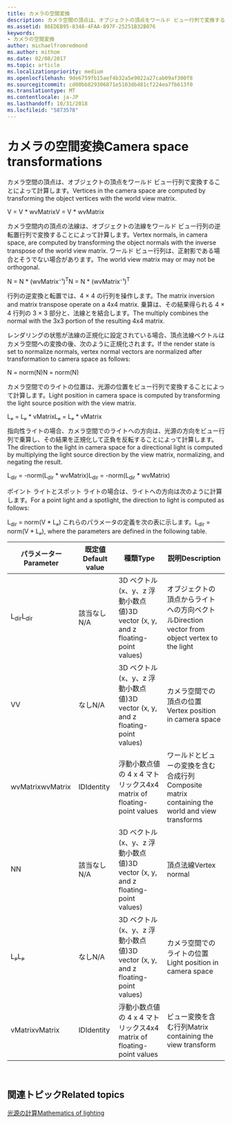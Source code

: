 ```yaml
---
title: カメラの空間変換
description: カメラ空間の頂点は、オブジェクトの頂点をワールド ビュー行列で変換することによって計算します。
ms.assetid: 86EDEB95-8348-4FAA-897F-25251B32B076
keywords:
- カメラの空間変換
author: michaelfromredmond
ms.author: mithom
ms.date: 02/08/2017
ms.topic: article
ms.localizationpriority: medium
ms.openlocfilehash: 9de6759fb15aef4b32a5e9022a27cab09af300f8
ms.sourcegitcommit: cd00bb829306871e5103db481cf224ea7fb613f0
ms.translationtype: MT
ms.contentlocale: ja-JP
ms.lasthandoff: 10/31/2018
ms.locfileid: "5873578"
---
```

# <a name="camera-space-transformations"></a><span data-ttu-id="08289-104">カメラの空間変換</span><span class="sxs-lookup"><span data-stu-id="08289-104">Camera space transformations</span></span>


<span data-ttu-id="08289-105">カメラ空間の頂点は、オブジェクトの頂点をワールド ビュー行列で変換することによって計算します。</span><span class="sxs-lookup"><span data-stu-id="08289-105">Vertices in the camera space are computed by transforming the object vertices with the world view matrix.</span></span>

<span data-ttu-id="08289-106">V = V \* wvMatrix</span><span class="sxs-lookup"><span data-stu-id="08289-106">V = V \* wvMatrix</span></span>

<span data-ttu-id="08289-107">カメラ空間内の頂点の法線は、オブジェクトの法線をワールド ビュー行列の逆転置行列で変換することによって計算します。</span><span class="sxs-lookup"><span data-stu-id="08289-107">Vertex normals, in camera space, are computed by transforming the object normals with the inverse transpose of the world view matrix.</span></span> <span data-ttu-id="08289-108">ワールド ビュー行列は、正射影である場合とそうでない場合があります。</span><span class="sxs-lookup"><span data-stu-id="08289-108">The world view matrix may or may not be orthogonal.</span></span>

<span data-ttu-id="08289-109">N = N \* (wvMatrix⁻¹)<sup>T</sup></span><span class="sxs-lookup"><span data-stu-id="08289-109">N = N \* (wvMatrix⁻¹)<sup>T</sup></span></span>

<span data-ttu-id="08289-110">行列の逆変換と転置では、4 × 4 の行列を操作します。</span><span class="sxs-lookup"><span data-stu-id="08289-110">The matrix inversion and matrix transpose operate on a 4x4 matrix.</span></span> <span data-ttu-id="08289-111">乗算は、その結果得られる 4 × 4 行列の 3 × 3 部分と、法線とを結合します。</span><span class="sxs-lookup"><span data-stu-id="08289-111">The multiply combines the normal with the 3x3 portion of the resulting 4x4 matrix.</span></span>

<span data-ttu-id="08289-112">レンダリングの状態が法線の正規化に設定されている場合、頂点法線ベクトルはカメラ空間への変換の後、次のように正規化されます。</span><span class="sxs-lookup"><span data-stu-id="08289-112">If the render state is set to normalize normals, vertex normal vectors are normalized after transformation to camera space as follows:</span></span>

<span data-ttu-id="08289-113">N = norm(N)</span><span class="sxs-lookup"><span data-stu-id="08289-113">N = norm(N)</span></span>

<span data-ttu-id="08289-114">カメラ空間でのライトの位置は、光源の位置をビュー行列で変換することによって計算します。</span><span class="sxs-lookup"><span data-stu-id="08289-114">Light position in camera space is computed by transforming the light source position with the view matrix.</span></span>

<span data-ttu-id="08289-115">Lₚ = Lₚ \* vMatrix</span><span class="sxs-lookup"><span data-stu-id="08289-115">Lₚ = Lₚ \* vMatrix</span></span>

<span data-ttu-id="08289-116">指向性ライトの場合、カメラ空間でのライトへの方向は、光源の方向をビュー行列で乗算し、その結果を正規化して正負を反転することによって計算します。</span><span class="sxs-lookup"><span data-stu-id="08289-116">The direction to the light in camera space for a directional light is computed by multiplying the light source direction by the view matrix, normalizing, and negating the result.</span></span>

<span data-ttu-id="08289-117">L<sub>dir</sub> = -norm(L<sub>dir</sub> \* wvMatrix)</span><span class="sxs-lookup"><span data-stu-id="08289-117">L<sub>dir</sub> = -norm(L<sub>dir</sub> \* wvMatrix)</span></span>

<span data-ttu-id="08289-118">ポイント ライトとスポット ライトの場合は、ライトへの方向は次のように計算します。</span><span class="sxs-lookup"><span data-stu-id="08289-118">For a point light and a spotlight, the direction to light is computed as follows:</span></span>

<span data-ttu-id="08289-119">L<sub>dir</sub> = norm(V \* Lₚ) これらのパラメータの定義を次の表に示します。</span><span class="sxs-lookup"><span data-stu-id="08289-119">L<sub>dir</sub> = norm(V \* Lₚ), where the parameters are defined in the following table.</span></span>

| <span data-ttu-id="08289-120">パラメーター</span><span class="sxs-lookup"><span data-stu-id="08289-120">Parameter</span></span>       | <span data-ttu-id="08289-121">既定値</span><span class="sxs-lookup"><span data-stu-id="08289-121">Default value</span></span> | <span data-ttu-id="08289-122">種類</span><span class="sxs-lookup"><span data-stu-id="08289-122">Type</span></span>                                          | <span data-ttu-id="08289-123">説明</span><span class="sxs-lookup"><span data-stu-id="08289-123">Description</span></span>                                               |
|-----------------|---------------|-----------------------------------------------|-----------------------------------------------------------|
| <span data-ttu-id="08289-124">L<sub>dir</sub></span><span class="sxs-lookup"><span data-stu-id="08289-124">L<sub>dir</sub></span></span> | <span data-ttu-id="08289-125">該当なし</span><span class="sxs-lookup"><span data-stu-id="08289-125">N/A</span></span>           | <span data-ttu-id="08289-126">3D ベクトル (x、y、z 浮動小数点値)</span><span class="sxs-lookup"><span data-stu-id="08289-126">3D vector (x, y, and z floating-point values)</span></span> | <span data-ttu-id="08289-127">オブジェクトの頂点からライトへの方向ベクトル</span><span class="sxs-lookup"><span data-stu-id="08289-127">Direction vector from object vertex to the light</span></span>          |
| <span data-ttu-id="08289-128">V</span><span class="sxs-lookup"><span data-stu-id="08289-128">V</span></span>               | <span data-ttu-id="08289-129">なし</span><span class="sxs-lookup"><span data-stu-id="08289-129">N/A</span></span>           | <span data-ttu-id="08289-130">3D ベクトル (x、y、z 浮動小数点値)</span><span class="sxs-lookup"><span data-stu-id="08289-130">3D vector (x, y, and z floating-point values)</span></span> | <span data-ttu-id="08289-131">カメラ空間での頂点の位置</span><span class="sxs-lookup"><span data-stu-id="08289-131">Vertex position in camera space</span></span>                           |
| <span data-ttu-id="08289-132">wvMatrix</span><span class="sxs-lookup"><span data-stu-id="08289-132">wvMatrix</span></span>        | <span data-ttu-id="08289-133">ID</span><span class="sxs-lookup"><span data-stu-id="08289-133">Identity</span></span>      | <span data-ttu-id="08289-134">浮動小数点値の 4 x 4 マトリックス</span><span class="sxs-lookup"><span data-stu-id="08289-134">4x4 matrix of floating-point values</span></span>           | <span data-ttu-id="08289-135">ワールドとビューの変換を含む合成行列</span><span class="sxs-lookup"><span data-stu-id="08289-135">Composite matrix containing the world and view transforms</span></span> |
| <span data-ttu-id="08289-136">N</span><span class="sxs-lookup"><span data-stu-id="08289-136">N</span></span>               | <span data-ttu-id="08289-137">該当なし</span><span class="sxs-lookup"><span data-stu-id="08289-137">N/A</span></span>           | <span data-ttu-id="08289-138">3D ベクトル (x、y、z 浮動小数点値)</span><span class="sxs-lookup"><span data-stu-id="08289-138">3D vector (x, y, and z floating-point values)</span></span> | <span data-ttu-id="08289-139">頂点法線</span><span class="sxs-lookup"><span data-stu-id="08289-139">Vertex normal</span></span>                                             |
| <span data-ttu-id="08289-140">Lₚ</span><span class="sxs-lookup"><span data-stu-id="08289-140">Lₚ</span></span>              | <span data-ttu-id="08289-141">なし</span><span class="sxs-lookup"><span data-stu-id="08289-141">N/A</span></span>           | <span data-ttu-id="08289-142">3D ベクトル (x、y、z 浮動小数点値)</span><span class="sxs-lookup"><span data-stu-id="08289-142">3D vector (x, y, and z floating-point values)</span></span> | <span data-ttu-id="08289-143">カメラ空間でのライトの位置</span><span class="sxs-lookup"><span data-stu-id="08289-143">Light position in camera space</span></span>                            |
| <span data-ttu-id="08289-144">vMatrix</span><span class="sxs-lookup"><span data-stu-id="08289-144">vMatrix</span></span>         | <span data-ttu-id="08289-145">ID</span><span class="sxs-lookup"><span data-stu-id="08289-145">Identity</span></span>      | <span data-ttu-id="08289-146">浮動小数点値の 4 x 4 マトリックス</span><span class="sxs-lookup"><span data-stu-id="08289-146">4x4 matrix of floating-point values</span></span>           | <span data-ttu-id="08289-147">ビュー変換を含む行列</span><span class="sxs-lookup"><span data-stu-id="08289-147">Matrix containing the view transform</span></span>                      |

 

## <a name="span-idrelated-topicsspanrelated-topics"></a><span data-ttu-id="08289-148"><span id="related-topics"></span>関連トピック</span><span class="sxs-lookup"><span data-stu-id="08289-148"><span id="related-topics"></span>Related topics</span></span>


[<span data-ttu-id="08289-149">光源の計算</span><span class="sxs-lookup"><span data-stu-id="08289-149">Mathematics of lighting</span></span>](mathematics-of-lighting.md)

 

 




